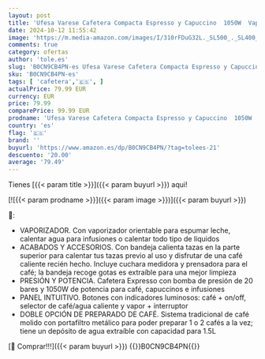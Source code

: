 ```yaml
---
layout: post
title: 'Ufesa Varese Cafetera Compacta Espresso y Capuccino  1050W  Vaporizador Orientable  20 Bares  1 o 2 Cafés  Depósito 1.5L  Función Calienta Tazas'
date: 2024-10-12 11:55:42
image: 'https://m.media-amazon.com/images/I/310rFDuG32L._SL500_._SL400_.jpg'
comments: true
category: ofertas
author: 'tole.es'
slug: 'B0CN9CB4PN-es Ufesa Varese Cafetera Compacta Espresso y Capuccino 1050W...'
sku: 'B0CN9CB4PN-es'
tags: [ 'cafetera','🇪🇸', ]
actualPrice: 79.99 EUR
currency: EUR
price: 79.99
comparePrice: 99.99 EUR
prodname: 'Ufesa Varese Cafetera Compacta Espresso y Capuccino  1050W  Vaporizador Orientable  20 Bares  1 o 2 Cafés  Depósito 1.5L  Función Calienta Tazas'
country: 'es'
flag: '🇪🇸'
brand: ''
buyurl: 'https://www.amazon.es/dp/B0CN9CB4PN/?tag=tolees-21'
descuento: '20.00'
average: '79.49'
---
```


Tienes [{{< param title >}}]({{< param buyurl >}}) aqui!

[![{{< param prodname >}}]({{< param image >}})]({{< param buyurl >}})

🔎:

- VAPORIZADOR. Con vaporizador orientable para espumar leche, calentar agua para infusiones o calentar todo tipo de líquidos
- ACABADOS Y ACCESORIOS. Con bandeja calienta tazas en la parte superior para calentar tus tazas previo al uso y disfrutar de una café caliente recién hecho. Incluye cuchara medidora y prensadora para el café; la bandeja recoge gotas es extraíble para una mejor limpieza
- PRESIÓN Y POTENCIA. Cafetera Expresso con bomba de presión de 20 bares y 1050W de potencia para café, capuccinos e infusiones
- PANEL INTUITIVO. Botones con indicadores luminosos: café + on/off, selector de café/agua caliente y vapor + interruptor
- DOBLE OPCIÓN DE PREPARADO DE CAFÉ. Sistema tradicional de café molido con portafiltro metálico para poder preparar 1 o 2 cafés a la vez; tiene un depósito de agua extraíble con capacidad para 1.5L

[🛒 Comprar!!!]({{< param buyurl >}})
{{<world>}}B0CN9CB4PN{{</world>}}
